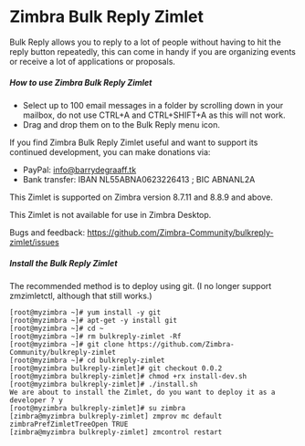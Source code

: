 Zimbra Bulk Reply Zimlet
==========

Bulk Reply allows you to reply to a lot of people without having to hit the reply button repeatedly, this can come in handy if you are organizing events or receive a lot of applications or proposals.

##### How to use Zimbra Bulk Reply Zimlet

- Select up to 100 email messages in a folder by scrolling down in your mailbox, do not use CTRL+A and CTRL+SHIFT+A as this will not work.
- Drag and drop them on to the Bulk Reply menu icon.

If you find Zimbra Bulk Reply Zimlet useful and want to support its continued development, you can make donations via:
- PayPal: info@barrydegraaff.tk
- Bank transfer: IBAN NL55ABNA0623226413 ; BIC ABNANL2A

This Zimlet is supported on Zimbra version 8.7.11 and 8.8.9 and above.

This Zimlet is not available for use in Zimbra Desktop.

Bugs and feedback: https://github.com/Zimbra-Community/bulkreply-zimlet/issues

##### Install the Bulk Reply Zimlet
The recommended method is to deploy using git. (I no longer support zmzimletctl, although that still works.)

    [root@myzimbra ~]# yum install -y git 
    [root@myzimbra ~]# apt-get -y install git
    [root@myzimbra ~]# cd ~
    [root@myzimbra ~]# rm bulkreply-zimlet -Rf
    [root@myzimbra ~]# git clone https://github.com/Zimbra-Community/bulkreply-zimlet
    [root@myzimbra ~]# cd bulkreply-zimlet
    [root@myzimbra bulkreply-zimlet]# git checkout 0.0.2
    [root@myzimbra bulkreply-zimlet]# chmod +rx install-dev.sh
    [root@myzimbra bulkreply-zimlet]# ./install.sh
    We are about to install the Zimlet, do you want to deploy it as a developer ? y
    [root@myzimbra bulkreply-zimlet]# su zimbra
    [zimbra@myzimbra bulkreply-zimlet] zmprov mc default zimbraPrefZimletTreeOpen TRUE
    [zimbra@myzimbra bulkreply-zimlet] zmcontrol restart
